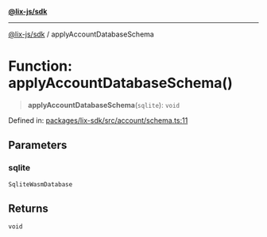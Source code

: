 [**@lix-js/sdk**](../README.md)

***

[@lix-js/sdk](../README.md) / applyAccountDatabaseSchema

# Function: applyAccountDatabaseSchema()

> **applyAccountDatabaseSchema**(`sqlite`): `void`

Defined in: [packages/lix-sdk/src/account/schema.ts:11](https://github.com/opral/monorepo/blob/f6145848c50035d05b8b3729072a23a67228ebc3/packages/lix-sdk/src/account/schema.ts#L11)

## Parameters

### sqlite

`SqliteWasmDatabase`

## Returns

`void`
